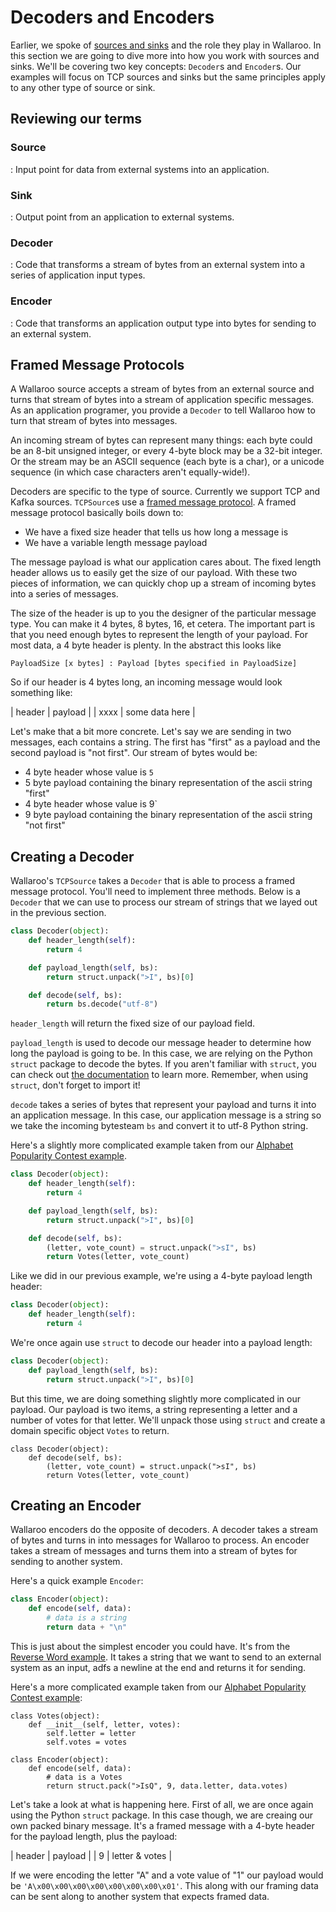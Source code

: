 # Decoders and Encoders

Earlier, we spoke of [sources and sinks](core-concepts.md) and the role they play in Wallaroo. In this section we are going to dive more into how you work with sources and sinks. We'll be covering two key concepts: `Decoder`s and `Encoder`s. Our examples will focus on TCP sources and sinks but the same  principles apply to any other type of source or sink.

## Reviewing our terms

### Source

: Input point for data from external systems into an application.

### Sink

: Output point from an application to external systems.

### Decoder

: Code that transforms a stream of bytes from an external system
into a series of application input types.

### Encoder

: Code that transforms an application output type into bytes for
sending to an external system.

## Framed Message Protocols

A Wallaroo source accepts a stream of bytes from an external source and turns that stream of bytes into a stream of application specific messages. As an application programer, you provide a `Decoder` to tell Wallaroo how to turn that stream of bytes into messages.

An incoming stream of bytes can represent many things: each byte could be an 8-bit unsigned integer, or every 4-byte block may be a 32-bit integer. Or the stream may be an ASCII sequence (each byte is a char), or a unicode sequence (in which case characters aren't equally-wide!).

Decoders are specific to the type of source. Currently we support TCP and Kafka sources. `TCPSource`s use a [framed message protocol](https://www.codeproject.com/Articles/37496/TCP-IP-Protocol-Design-Message-Framing). A framed message protocol basically boils down to:

- We have a fixed size header that tells us how long a message is
- We have a variable length message payload 

The message payload is what our application cares about. The fixed length header allows us to easily get the size of our payload. With these two pieces of information, we can quickly chop up a stream of incoming bytes into a series of messages.

The size of the header is up to you the designer of the particular message type. You can make it 4 bytes, 8 bytes, 16, et cetera. The important part is that you need enough bytes to represent the length of your payload. For most data, a 4 byte header is plenty. In the abstract this looks like

```
PayloadSize [x bytes] : Payload [bytes specified in PayloadSize]
```

So if our header is 4 bytes long, an incoming message would look something like:

| header | payload |
| xxxx | some data here |

Let's make that a bit more concrete. Let's say we are sending in two messages, each contains a string. The first has "first" as a payload and the second payload is "not first". Our stream of bytes would be:

- 4 byte header whose value is `5`
- 5 byte payload containing the binary representation of the ascii string "first"
- 4 byte header whose value is 9`
- 9 byte payload containing the binary representation of the ascii string "not first"

## Creating a Decoder

Wallaroo's `TCPSource` takes a `Decoder` that is able to process a framed message protocol. You'll need to implement three methods. Below is a `Decoder` that we can use to process our stream of strings that we layed out in the previous section.

```python
class Decoder(object):
    def header_length(self):
        return 4

    def payload_length(self, bs):
        return struct.unpack(">I", bs)[0]

    def decode(self, bs):
        return bs.decode("utf-8")
```

`header_length` will return the fixed size of our payload field. 

`payload_length` is used to decode our message header to determine how long the payload is going to be. In this case, we are relying on the Python `struct` package to decode the bytes. If you aren't familiar with `struct`, you can check out [the documentation](https://docs.python.org/2/library/struct.html) to learn more. Remember, when using `struct`, don't forget to import it!

`decode` takes a series of bytes that represent your payload and turns it into an application message. In this case, our application message is a string so we take the incoming bytesteam `bs` and convert it to utf-8 Python string.

Here's a slightly more complicated example taken from our [Alphabet Popularity Contest example](https://github.com/Sendence/wallaroo/tree/release/book/examples/python/alphabet). 

```python
class Decoder(object):
    def header_length(self):
        return 4

    def payload_length(self, bs):
        return struct.unpack(">I", bs)[0]

    def decode(self, bs):
        (letter, vote_count) = struct.unpack(">sI", bs)
        return Votes(letter, vote_count)
```

Like we did in our previous example, we're using a 4-byte payload length header:

```python
class Decoder(object):
    def header_length(self):
        return 4
```

We're once again use `struct` to decode our header into a payload length:

```python
class Decoder(object):
    def payload_length(self, bs):
        return struct.unpack(">I", bs)[0]
```

But this time, we are doing something slightly more complicated in our payload. Our payload is two items, a string representing a letter and a number of votes for that letter. We'll unpack those using `struct` and create a domain specific object `Votes` to return.

```
class Decoder(object):
    def decode(self, bs):
        (letter, vote_count) = struct.unpack(">sI", bs)
        return Votes(letter, vote_count)
```

## Creating an Encoder

Wallaroo encoders do the opposite of decoders. A decoder takes a stream of bytes and turns in into messages for Wallaroo to process. An encoder takes a stream of messages and turns them into a stream of bytes for sending to another system.

Here's a quick example `Encoder`:

```python
class Encoder(object):
    def encode(self, data):
        # data is a string
        return data + "\n"
```

This is just about the simplest encoder you could have. It's from the [Reverse Word example](https://github.com/Sendence/wallaroo/tree/release/book/examples/python/reverse). It takes a string that we want to send to an external system as an input, adfs a newline at the end and returns it for sending. 

Here's a more complicated example taken from our [Alphabet Popularity Contest example](https://github.com/Sendence/wallaroo/tree/release/book/examples/python/alphabet):

```
class Votes(object):
    def __init__(self, letter, votes):
        self.letter = letter
        self.votes = votes

class Encoder(object):
    def encode(self, data):
        # data is a Votes
        return struct.pack(">IsQ", 9, data.letter, data.votes)
```

Let's take a look at what is happening here. First of all, we are once again using the Python `struct` package. In this case though, we are creaing our own packed binary message. It's a framed message with a 4-byte header for the payload length, plus the payload:

| header | payload |
| 9 | letter & votes |

If we were encoding the letter "A" and a vote value of "1" our payload would be `'A\x00\x00\x00\x00\x00\x00\x00\x01'`. This along with our framing data can be sent along to another system that expects framed data.
 
